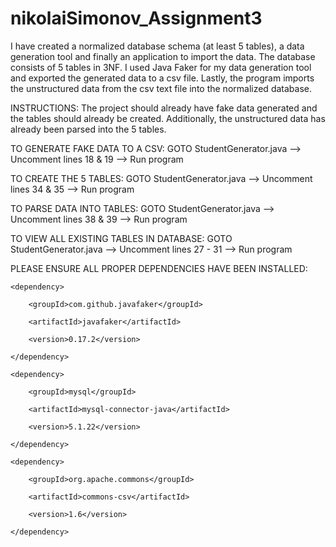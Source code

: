 # nikolaiSimonov_Assignment3
I have created a normalized database schema (at least 5 tables), a data generation tool and finally an application to import the data. The database consists of 5 tables in 3NF. I used Java Faker for my data generation tool and exported the generated data to a csv file. Lastly, the program imports the unstructured data from the csv text file into the normalized database.

INSTRUCTIONS:
The project should already have fake data generated and the tables should already be created. Additionally, the unstructured data has already been parsed into the 5 tables. 

TO GENERATE FAKE DATA TO A CSV: GOTO StudentGenerator.java --> Uncomment lines 18 & 19 --> Run program

TO CREATE THE 5 TABLES: GOTO StudentGenerator.java --> Uncomment lines 34 & 35 --> Run program

TO PARSE DATA INTO TABLES: GOTO StudentGenerator.java --> Uncomment lines 38 & 39 --> Run program

TO VIEW ALL EXISTING TABLES IN DATABASE: GOTO StudentGenerator.java --> Uncomment lines 27 - 31 --> Run program


PLEASE ENSURE ALL PROPER DEPENDENCIES HAVE BEEN INSTALLED:

<dependencies>
    
    <dependency>
    
        <groupId>com.github.javafaker</groupId>
        
        <artifactId>javafaker</artifactId>
        
        <version>0.17.2</version>
        
    </dependency>
    
    <dependency>
    
        <groupId>mysql</groupId>
        
        <artifactId>mysql-connector-java</artifactId>
        
        <version>5.1.22</version>
        
    </dependency>
    
    <dependency>
    
        <groupId>org.apache.commons</groupId>
        
        <artifactId>commons-csv</artifactId>
        
        <version>1.6</version>
        
    </dependency>
    
</dependencies>
